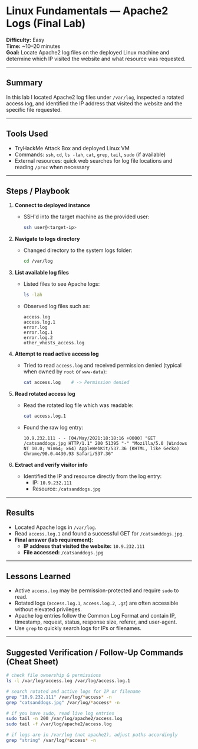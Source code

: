 # Linux Fundamentals — Apache2 Logs (Final Lab)
**Difficulty:** Easy  
**Time:** ~10–20 minutes  
**Goal:** Locate Apache2 log files on the deployed Linux machine and determine which IP visited the website and what resource was requested.

---

## Summary
In this lab I located Apache2 log files under `/var/log`, inspected a rotated access log, and identified the IP address that visited the website and the specific file requested.

---

## Tools Used
- TryHackMe Attack Box and deployed Linux VM  
- Commands: `ssh`, `cd`, `ls -lah`, `cat`, `grep`, `tail`, `sudo` (if available)  
- External resources: quick web searches for log file locations and reading `/proc` when necessary

---

## Steps / Playbook

1. **Connect to deployed instance**
   - SSH'd into the target machine as the provided user:  
     ```bash
     ssh user@<target-ip>
     ```

2. **Navigate to logs directory**
   - Changed directory to the system logs folder:
     ```bash
     cd /var/log
     ```

3. **List available log files**
   - Listed files to see Apache logs:
     ```bash
     ls -lah
     ```
   - Observed log files such as:
     ```
     access.log
     access.log.1
     error.log
     error.log.1
     error.log.2
     other_vhosts_access.log
     ```

4. **Attempt to read active access log**
   - Tried to read `access.log` and received permission denied (typical when owned by `root` or `www-data`):
     ```bash
     cat access.log    # -> Permission denied
     ```

5. **Read rotated access log**
   - Read the rotated log file which was readable:
     ```bash
     cat access.log.1
     ```
   - Found the raw log entry:
     ```
     10.9.232.111 - - [04/May/2021:18:18:16 +0000] "GET /catsanddogs.jpg HTTP/1.1" 200 51395 "-" "Mozilla/5.0 (Windows NT 10.0; Win64; x64) AppleWebKit/537.36 (KHTML, like Gecko) Chrome/90.0.4430.93 Safari/537.36"
     ```

6. **Extract and verify visitor info**
   - Identified the IP and resource directly from the log entry:
     - IP: `10.9.232.111`
     - Resource: `/catsanddogs.jpg`

---

## Results
- Located Apache logs in `/var/log`.
- Read `access.log.1` and found a successful GET for `/catsanddogs.jpg`.
- **Final answer (lab requirement):**
  - **IP address that visited the website:** `10.9.232.111`
  - **File accessed:** `/catsanddogs.jpg`

---

## Lessons Learned
- Active `access.log` may be permission-protected and require `sudo` to read.  
- Rotated logs (`access.log.1`, `access.log.2`, `.gz`) are often accessible without elevated privileges.  
- Apache log entries follow the Common Log Format and contain IP, timestamp, request, status, response size, referer, and user-agent.  
- Use `grep` to quickly search logs for IPs or filenames.

---

## Suggested Verification / Follow-Up Commands (Cheat Sheet)
```bash
# check file ownership & permissions
ls -l /var/log/access.log /var/log/access.log.1

# search rotated and active logs for IP or filename
grep "10.9.232.111" /var/log/*access* -n
grep "catsanddogs.jpg" /var/log/*access* -n

# if you have sudo, read live log entries
sudo tail -n 200 /var/log/apache2/access.log
sudo tail -f /var/log/apache2/access.log

# if logs are in /var/log (not apache2), adjust paths accordingly
grep "string" /var/log/*access* -n

